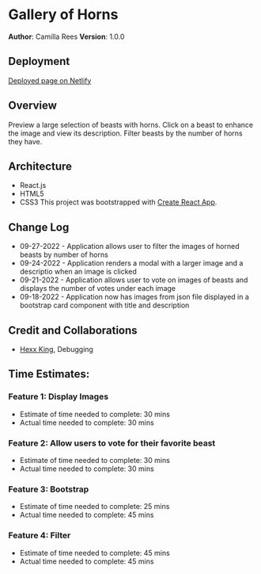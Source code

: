 # Gallery of Horns

**Author**: Camilla Rees
**Version**: 1.0.0 

## Deployment

[Deployed page on Netlify](https://camilla-rees-horned-beasts.netlify.app/)

## Overview
Preview a large selection of beasts with horns. Click on a beast to enhance the image and view its description. Filter beasts by the number of horns they have.

## Architecture
- React.js
- HTML5
- CSS3
This project was bootstrapped with [Create React App](https://github.com/facebook/create-react-app).

## Change Log
- 09-27-2022 - Application allows user to filter the images of horned beasts by number of horns
- 09-24-2022 - Application renders a modal with a larger image and a descriptio when an image is clicked 
- 09-21-2022 - Application allows user to vote on images of beasts and displays the number of votes under each image
- 09-18-2022 - Application now has images from json file displayed in a bootstrap card component with title and description

## Credit and Collaborations
- [Hexx King](https://github.com/HexxKing), Debugging

## Time Estimates:

### Feature 1: Display Images

- Estimate of time needed to complete: 30 mins
- Actual time needed to complete: 30 mins

### Feature 2: Allow users to vote for their favorite beast

- Estimate of time needed to complete: 30 mins
- Actual time needed to complete: 30 mins

### Feature 3: Bootstrap

- Estimate of time needed to complete: 25 mins
- Actual time needed to complete: 45 mins

### Feature 4: Filter

- Estimate of time needed to complete: 45 mins
- Actual time needed to complete: 45 mins

